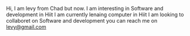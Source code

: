 
Hi, I am levy from Chad but now.
I am interesting in Software and development in Hiit
I am currently lenaing computer in Hiit
I am looking to collaboret on Software and development
you can reach me on levy@gmail.com
